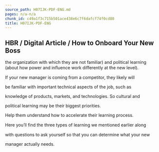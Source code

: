 ```yaml
---
source_path: H07IJK-PDF-ENG.md
pages: n/a-n/a
chunk_id: c49a1f3c715b501ace438e6c7f6dafcf74f0cd80
title: H07IJK-PDF-ENG
---
```

## HBR / Digital Article / How to Onboard Your New Boss

the organization with which they are not familiar) and political learning (about how power and inﬂuence work diﬀerently at the new level).

If your new manager is coming from a competitor, they likely will

be familiar with important technical aspects of the job, such as

knowledge of products, markets, and technologies. So cultural and

political learning may be their biggest priorities.

Help them understand how to accelerate their learning process.

Here you’ll ﬁnd the three types of learning we mentioned earlier along

with questions to ask yourself so that you can determine what your new

manager actually needs.
